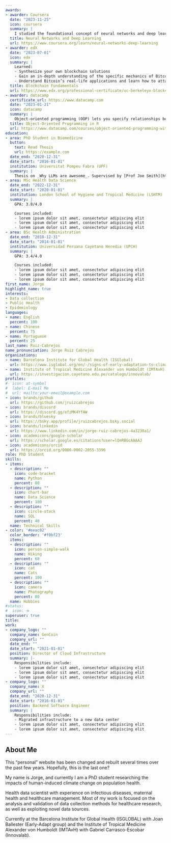 ```yaml
---
awards:
- awarder: Coursera
  date: "2023-11-25"
  icon: coursera
  summary: |
    I studied the foundational concept of neural networks and deep learning. By the end, I was familiar with the significant technological trends driving the rise of deep learning; build, train, and apply fully connected deep neural networks; implement efficient (vectorized) neural networks; identify key parameters in a neural network’s architecture; and apply deep learning to your own applications.
  title: Neural Networks and Deep Learning
  url: https://www.coursera.org/learn/neural-networks-deep-learning
- awarder: edX
  date: "2023-07-01"
  icon: edx
  summary: |
    Learned:
    - Synthesize your own blockchain solutions
    - Gain an in-depth understanding of the specific mechanics of Bitcoin
    - Understand Bitcoin’s real-life applications and learn how to attack and destroy Bitcoin, Ethereum, smart contracts and Dapps, and alternatives to Bitcoin’s Proof-of-Work consensus algorithm
  title: Blockchain Fundamentals
  url: https://www.edx.org/professional-certificate/uc-berkeleyx-blockchain-fundamentals
- awarder: datacamp
  certificate_url: https://www.datacamp.com
  date: "2023-01-21"
  icon: datacamp
  summary: |
    Object-oriented programming (OOP) lets you specify relationships between functions and the objects that they can act on, helping you manage complexity in your code. This is an intermediate level course, providing an introduction to OOP, using the S3 and R6 systems. S3 is a great day-to-day R programming tool that simplifies some of the functions that you write. R6 is especially useful for industry-specific analyses, working with web APIs, and building GUIs.
  title: Object-Oriented Programming in R
  url: https://www.datacamp.com/courses/object-oriented-programming-with-s3-and-r6-in-r
education:
- area: PhD Student in Biomedicine
  button:
    text: Read Thesis
    url: https://example.com
  date_end: "2020-12-31"
  date_start: "2016-01-01"
  institution: Universitat Pompeu Fabra (UPF)
  summary: |
    Thesis on _Why LLMs are awesome_. Supervised by [Prof Joe Smith](https://example.com). Presented papers at 5 IEEE conferences with the contributions being published in 2 Springer journals.
- area: MSc Health Data Science
  date_end: "2022-12-31"
  date_start: "2020-01-01"
  institution: London School of Hygiene and Tropical Medicine (LSHTM)
  summary: |
    GPA: 3.8/4.0

    Courses included:
    - lorem ipsum dolor sit amet, consectetur adipiscing elit
    - lorem ipsum dolor sit amet, consectetur adipiscing elit
    - lorem ipsum dolor sit amet, consectetur adipiscing elit
- area: BSc Health Administration
  date_end: "2018-12-31"
  date_start: "2014-01-01"
  institution: Universidad Peruana Cayetano Heredia (UPCH)
  summary: |
    GPA: 3.4/4.0

    Courses included:
    - lorem ipsum dolor sit amet, consectetur adipiscing elit
    - lorem ipsum dolor sit amet, consectetur adipiscing elit
    - lorem ipsum dolor sit amet, consectetur adipiscing elit
first_name: Jorge
highlight_name: true
interests:
- Data collection
- Public Health
- Epidemiology
languages:
- name: English
  percent: 100
- name: Chinese
  percent: 75
- name: Portuguese
  percent: 25
last_name: Ruiz-Cabrejos
name_pronunciation: Jorge Ruiz Cabrejos
organizations:
- name: Barcelona Institute for Global Health (ISGlobal)
  url: https://www.isglobal.org/en/-/signs-of-early-adaptation-to-climate-change
- name: Institute of Tropical Medicine Alexander von Humboldt (IMTAvH)
  url: https://investigacion.cayetano.edu.pe/catalogo/innovalab/
profiles:
#- icon: at-symbol
#  label: E-mail Me
#  url: mailto:your-email@example.com
- icon: brands/github
  url: https://github.com/jruizcabrejos
- icon: brands/discord
  url: https://discord.gg/efzMK4YfAW
- icon: brands/bluesky
  url: https://bsky.app/profile/jruizcabrejos.bsky.social
- icon: brands/linkedin
  url: https://www.linkedin.com/in/jorge-ruiz-cabrejos-4a3230a1/
- icon: academicons/google-scholar
  url: https://scholar.google.es/citations?user=lQnRBGcAAAAJ
- icon: academicons/orcid
  url: https://orcid.org/0000-0002-2055-3396
role: PhD Student
skills:
- items:
  - description: ""
    icon: code-bracket
    name: Python
    percent: 80
  - description: ""
    icon: chart-bar
    name: Data Science
    percent: 100
  - description: ""
    icon: circle-stack
    name: SQL
    percent: 40
  name: Technical Skills
- color: '#eeac02'
  color_border: '#f0bf23'
  items:
  - description: ""
    icon: person-simple-walk
    name: Hiking
    percent: 60
  - description: ""
    icon: cat
    name: Cats
    percent: 100
  - description: ""
    icon: camera
    name: Photography
    percent: 80
  name: Hobbies
#status:
#  icon: ☕️
superuser: true
title:
work:
- company_logo: ""
  company_name: GenCoin
  company_url: ""
  date_end: ""
  date_start: "2021-01-01"
  position: Director of Cloud Infrastructure
  summary: |-
    Responsibilities include:
    - lorem ipsum dolor sit amet, consectetur adipiscing elit
    - lorem ipsum dolor sit amet, consectetur adipiscing elit
    - lorem ipsum dolor sit amet, consectetur adipiscing elit
- company_logo: ""
  company_name: X
  company_url: ""
  date_end: "2020-12-31"
  date_start: "2016-01-01"
  position: Backend Software Engineer
  summary: |
    Responsibilities include:
    - Migrated infrastructure to a new data center
    - lorem ipsum dolor sit amet, consectetur adipiscing elit
    - lorem ipsum dolor sit amet, consectetur adipiscing elit
---
```


## About Me

This “personal” website has been changed and rebuilt several times over the past few years. Hopefully, this is the last one?

My name is Jorge, and currently I am a PhD student researching the impacts of human-induced climate change on population health.

Health data scientist with experience on infectious diseases, maternal health and healthcare management. Most of my work is focused on the analysis and validation of data collection methods for healthcare research, as well as exploiting novel data sources.


Currently at the Barcelona Institute for Global Health (ISGLOBAL) with Joan Ballester (Early-Adapt group) and the Institute of Tropical Medicine Alexander von Humboldt (IMTAvH) with Gabriel Carrasco-Escobar (Innovalab).

